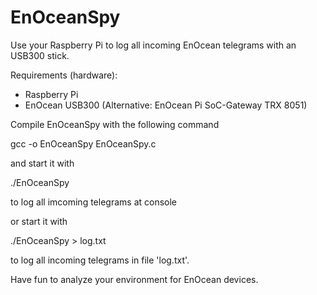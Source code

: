 EnOceanSpy
==========

Use your Raspberry Pi to log all incoming EnOcean telegrams with an USB300 stick.

Requirements (hardware):
* Raspberry Pi
* EnOcean USB300 (Alternative: EnOcean Pi SoC-Gateway TRX 8051)


Compile EnOceanSpy with the following command

gcc -o EnOceanSpy EnOceanSpy.c

and start it with

./EnOceanSpy 

to log all imcoming telegrams at console

or start it with

./EnOceanSpy > log.txt

to log all incoming telegrams in file 'log.txt'.


Have fun to analyze your environment for EnOcean devices.
